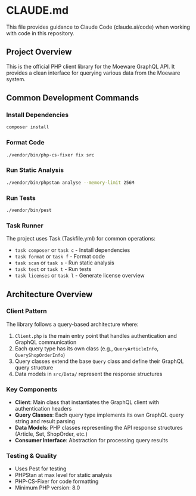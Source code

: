 # CLAUDE.md

This file provides guidance to Claude Code (claude.ai/code) when working with code in this repository.

## Project Overview

This is the official PHP client library for the Moeware GraphQL API. It provides a clean interface for querying various data from the Moeware system.

## Common Development Commands

### Install Dependencies
```bash
composer install
```

### Format Code
```bash
./vendor/bin/php-cs-fixer fix src
```

### Run Static Analysis
```bash
./vendor/bin/phpstan analyse --memory-limit 256M
```

### Run Tests
```bash
./vendor/bin/pest
```

### Task Runner
The project uses Task (Taskfile.yml) for common operations:
- `task composer` or `task c` - Install dependencies
- `task format` or `task f` - Format code
- `task scan` or `task s` - Run static analysis
- `task test` or `task t` - Run tests
- `task licenses` or `task l` - Generate license overview

## Architecture Overview

### Client Pattern
The library follows a query-based architecture where:
1. `Client.php` is the main entry point that handles authentication and GraphQL communication
2. Each query type has its own class (e.g., `QueryArticleInfo`, `QueryShopOrderInfo`)
3. Query classes extend the base `Query` class and define their GraphQL query structure
4. Data models in `src/Data/` represent the response structures

### Key Components
- **Client**: Main class that instantiates the GraphQL client with authentication headers
- **Query Classes**: Each query type implements its own GraphQL query string and result parsing
- **Data Models**: PHP classes representing the API response structures (Article, Set, ShopOrder, etc.)
- **Consumer Interface**: Abstraction for processing query results

### Testing & Quality
- Uses Pest for testing
- PHPStan at max level for static analysis
- PHP-CS-Fixer for code formatting
- Minimum PHP version: 8.0